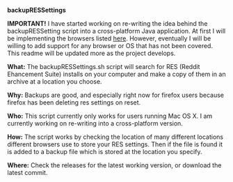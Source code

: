 <b>backupRESSettings</b>

<b>IMPORTANT!</b>
    I have started working on re-writing the idea behind the backupRESSetting script into a cross-platform Java application. At first I will be implementing the browsers listed [here](http://www.reddit.com/r/Enhancement/wiki/backing_up_res_settings). However, eventually I will be willing to add support for any browser or OS that has not been covered. This readme will be updated more as the project develops.

<b>What:</b> The backupRESSettings.sh script will search for RES (Reddit Ehancement Suite) installs on your computer
and make a copy of them in an archive at a location you choose.

<b>Why:</b> Backups are good, and especially right now for firefox users because firefox has been deleting res settings on reset.

<b>Who:</b> This script currently only works for users running Mac OS X. I am currently working on re-writing into a cross-platform
version.

<b>How:</b> The script works by checking the location of many different locations different browsers use to store your RES settings.  Then if
the file is found it is added to a backup file which is stored at the location you specify.

<b>Where:</b> Check the releases for the latest working version, or download the latest commit.
